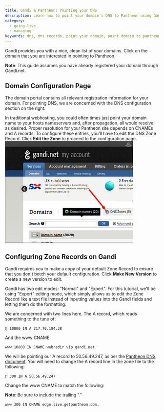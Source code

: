 ```yaml
---
title: Gandi & Pantheon: Pointing your DNS
description: Learn how to point your domain's DNS to Pantheon using Gandi.
category:
  - going-live
  - managing
keywords: dns, dns records, point your domain, point domain to pantheon, pointing your domain to your pantheon site, dns host, dns configuration, add domain to a site, gandi, point gandi domain to pantheon, redirect gandi domain to pantheon, gandi domain dns
---
```

Gandi provides you with a nice, clean list of your domains. Click on the domain that you are interested in pointing to Pantheon.

**Note**: This guide assumes you have already registered your domain through Gandi.net.
## Domain Configuration Page

The domain portal contains all relevant registration information for your domain. For pointing DNS, we are concerned with the DNS configuration section on the right.

In traditional webhosting, you could often times just point your domain name to your hosts nameservers and, after propagation, all would resolve as desired. Proper resolution for your Pantheon site depends on CNAMEs and A records. To configure these entries, you'll have to edit the DNS Zone Record. Click **Edit the Zone** to proceed to the configuration page.<br />
 ![Gandi DNS Zones](/source/docs/assets/images/desk_images/198816.png)​
## Configuring Zone Records on Gandi

Gandi requires you to make a copy of your default Zone Record to ensure that you don't botch your default configuration. Click **Make New Version** to create a new version to edit.

Gandi has two edit modes: "Normal" and "Expert". For this tutorial, we'll be using "Expert" editing mode, which simply allows us to edit the Zone Record like a text file instead of inputting values into the Gandi fields and letting them do the formatting.

We are concerned with two lines here. The A record, which reads something to the tune of:

    @ 10800 IN A 217.70.184.38


And the www CNAME:


    www 10800 IN CNAME webredir.vip.gandi.net.


We will be pointing our A record to 50.56.49.247, as per the [Pantheon DNS document](/docs/articles/going-live#get-dns-record-and-update-your-dns). You will need to change the A record line in the zone file to the following:

    @ 300 IN A 50.56.49.247


Change the www CNAME to match the following:

**Note**: Be sure to include the trailing "."


    www 300 IN CNAME edge.live.getpantheon.com.
